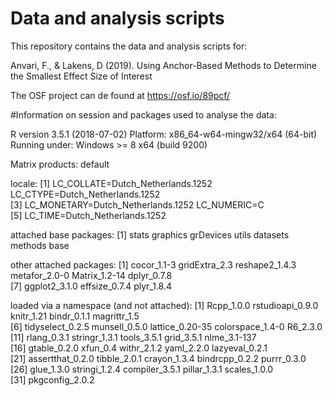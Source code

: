 # Data and analysis scripts

This repository contains the data and analysis scripts for: 

Anvari, F., & Lakens, D (2019). Using Anchor-Based Methods to Determine the Smallest Effect Size of Interest

The OSF project can de found at https://osf.io/89pcf/ 

#Information on session and packages used to analyse the data:

R version 3.5.1 (2018-07-02)
Platform: x86_64-w64-mingw32/x64 (64-bit)
Running under: Windows >= 8 x64 (build 9200)

Matrix products: default

locale:
[1] LC_COLLATE=Dutch_Netherlands.1252  LC_CTYPE=Dutch_Netherlands.1252   
[3] LC_MONETARY=Dutch_Netherlands.1252 LC_NUMERIC=C                      
[5] LC_TIME=Dutch_Netherlands.1252    

attached base packages:
[1] stats     graphics  grDevices utils     datasets  methods   base     

other attached packages:
[1] cocor_1.1-3    gridExtra_2.3  reshape2_1.4.3 metafor_2.0-0  Matrix_1.2-14  dplyr_0.7.8   
[7] ggplot2_3.1.0  effsize_0.7.4  plyr_1.8.4    

loaded via a namespace (and not attached):
 [1] Rcpp_1.0.0       rstudioapi_0.9.0 knitr_1.21       bindr_0.1.1      magrittr_1.5    
 [6] tidyselect_0.2.5 munsell_0.5.0    lattice_0.20-35  colorspace_1.4-0 R6_2.3.0        
[11] rlang_0.3.1      stringr_1.3.1    tools_3.5.1      grid_3.5.1       nlme_3.1-137    
[16] gtable_0.2.0     xfun_0.4         withr_2.1.2      yaml_2.2.0       lazyeval_0.2.1  
[21] assertthat_0.2.0 tibble_2.0.1     crayon_1.3.4     bindrcpp_0.2.2   purrr_0.3.0     
[26] glue_1.3.0       stringi_1.2.4    compiler_3.5.1   pillar_1.3.1     scales_1.0.0    
[31] pkgconfig_2.0.2 